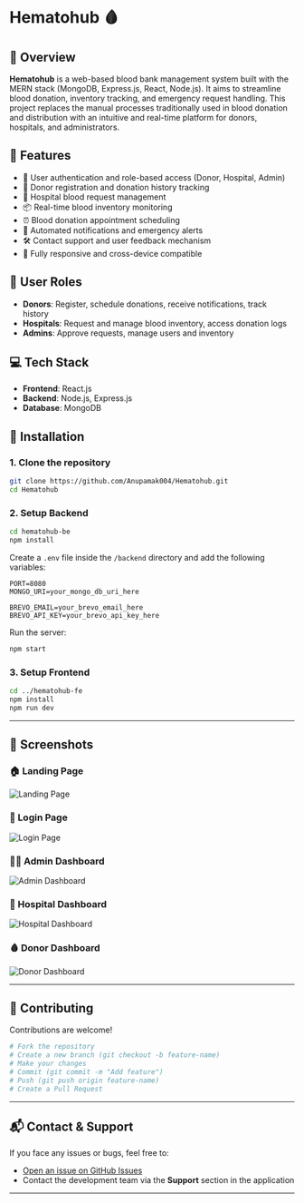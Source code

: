 # Hematohub 🩸

## 🌟 Overview
**Hematohub** is a web-based blood bank management system built with the MERN stack (MongoDB, Express.js, React, Node.js). It aims to streamline blood donation, inventory tracking, and emergency request handling. This project replaces the manual processes traditionally used in blood donation and distribution with an intuitive and real-time platform for donors, hospitals, and administrators.

## 📌 Features

- 🔐 User authentication and role-based access (Donor, Hospital, Admin)
- 🧾 Donor registration and donation history tracking
- 🏥 Hospital blood request management
- 📦 Real-time blood inventory monitoring
- ⏰ Blood donation appointment scheduling
- 📢 Automated notifications and emergency alerts
- 🛠️ Contact support and user feedback mechanism
- 📱 Fully responsive and cross-device compatible

## 👥 User Roles

- **Donors**: Register, schedule donations, receive notifications, track history
- **Hospitals**: Request and manage blood inventory, access donation logs
- **Admins**: Approve requests, manage users and inventory

## 💻 Tech Stack

- **Frontend**: React.js
- **Backend**: Node.js, Express.js
- **Database**: MongoDB



## 🚀 Installation

### 1. Clone the repository
```bash
git clone https://github.com/Anupamak004/Hematohub.git
cd Hematohub
```

### 2. Setup Backend
```bash
cd hematohub-be
npm install
```

Create a `.env` file inside the `/backend` directory and add the following variables:

```env
PORT=8080
MONGO_URI=your_mongo_db_uri_here

BREVO_EMAIL=your_brevo_email_here
BREVO_API_KEY=your_brevo_api_key_here

```
Run the server:
```bash
npm start
```

### 3. Setup Frontend
```bash
cd ../hematohub-fe
npm install
npm run dev
```
---

## 📸 Screenshots
### 🏠 Landing Page
![Landing Page](frontend/src/assets/Result/)

### 🔐 Login Page
![Login Page](frontend/src/assets/Result/)

### 👨‍💼 Admin Dashboard
![Admin Dashboard](frontend/src/assets/Result/)

### 🏥 Hospital Dashboard
![Hospital Dashboard](frontend/src/assets/Result/)

### 🩸 Donor Dashboard
![Donor Dashboard](frontend/src/assets/Result/)


---


## 🤝 Contributing

Contributions are welcome!

```bash
# Fork the repository
# Create a new branch (git checkout -b feature-name)
# Make your changes
# Commit (git commit -m "Add feature")
# Push (git push origin feature-name)
# Create a Pull Request
```

---

## 📬 Contact & Support

If you face any issues or bugs, feel free to:

- [Open an issue on GitHub Issues](https://github.com/Anupamak004/Hematohub/issues)
- Contact the development team via the **Support** section in the application
---
